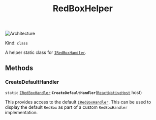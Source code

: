 ﻿---
id: RedBoxHelper
title: RedBoxHelper
---

![Architecture](https://img.shields.io/badge/architecture-new_&_old-green)

Kind: `class`

A helper static class for [`IRedBoxHandler`](IRedBoxHandler).

## Methods
### CreateDefaultHandler
`static` [`IRedBoxHandler`](IRedBoxHandler) **`CreateDefaultHandler`**([`ReactNativeHost`](ReactNativeHost) host)

This provides access to the default [`IRedBoxHandler`](IRedBoxHandler). This can be used to display the default `RedBox` as part of a custom `RedBoxHandler` implementation.

